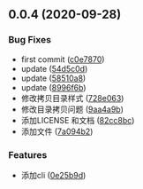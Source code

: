 ## 0.0.4 (2020-09-28)


### Bug Fixes

* first commit ([c0e7870](https://github.com/yued-fe/y-commit/commit/c0e787070893a7ff63bcca24ac4cff511ae68d1e))
* update ([54d5c0d](https://github.com/yued-fe/y-commit/commit/54d5c0dd0d2586d8742c35a19d6fd9fb2d580ffd))
* update ([58510a8](https://github.com/yued-fe/y-commit/commit/58510a8b2cc9597a4700154acf52a70f398f1ea9))
* update ([8996f6b](https://github.com/yued-fe/y-commit/commit/8996f6b0ec2877bee4945f44458df373f55c582d))
* 修改拷贝目录样式 ([728e063](https://github.com/yued-fe/y-commit/commit/728e06382753eeecfa8dcebb08ca5c9e6c3895d9))
* 修改目录拷贝问题 ([9aa4a9b](https://github.com/yued-fe/y-commit/commit/9aa4a9b488c7b5f1d590e8f0baef232d84045ace))
* 添加LICENSE 和文档 ([82cc8bc](https://github.com/yued-fe/y-commit/commit/82cc8bc493deed8af992c2bdd46206878a7c0909))
* 添加文件 ([7a094b2](https://github.com/yued-fe/y-commit/commit/7a094b253b0afc7d503138a1acdae68c7d44745c))


### Features

* 添加cli ([0e25b9d](https://github.com/yued-fe/y-commit/commit/0e25b9dc356a1834c5858fd48af9845e4fc75005))



